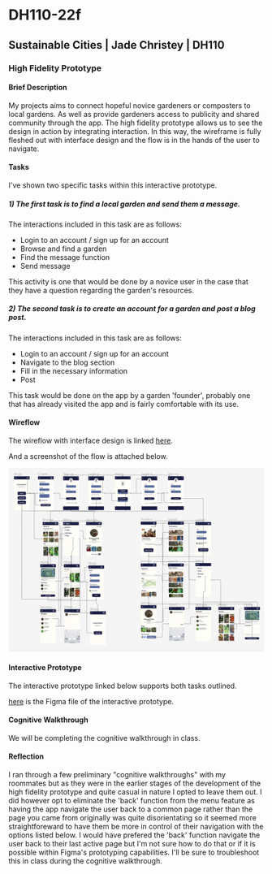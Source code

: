 # DH110-22f

## Sustainable Cities | Jade Christey | DH110

### High Fidelity Prototype

#### Brief Description

My projects aims to connect hopeful novice gardeners or composters to local gardens. As well as provide gardeners access to 
publicity and shared community through the app. The high fidelity prototype allows us to see the design in action by integrating interaction. In this way, the wireframe is fully fleshed out with interface design and the flow is in the hands of the user to navigate. 

#### Tasks

I've shown two specific tasks within this interactive prototype. 

##### 1) The first task is to find a local garden and send them a message. 

The interactions included in this task are as follows:

- Login to an account / sign up for an account
- Browse and find a garden
- Find the message function
- Send message

This activity is one that would be done by a novice user in the case that they have a question regarding the garden's resources.

##### 2) The second task is to create an account for a garden and post a blog post. 

The interactions included in this task are as follows:

- Login to an account / sign up for an account
- Navigate to the blog section
- Fill in the necessary information 
- Post

This task would be done on the app by a garden 'founder', probably one that has already visited 
the app and is fairly comfortable with its use. 

#### Wireflow 

The wireflow with interface design is linked [here](https://www.figma.com/file/8Cen20wBb15LwZUE5vPmX7/Prototype-with-design?node-id=0%3A1&t=ZdDpK23g8cB72x8Q-1).

And a screenshot of the flow is attached below. 

![prototype wireflow with design](ProtoWithDesign.png)

#### Interactive Prototype

The interactive prototype linked below supports both tasks outlined. 

[here]() is the Figma file of the interactive prototype. 

#### Cognitive Walkthrough 

We will be completing the cognitive walkthrough in class. 

#### Reflection

I ran through a few preliminary "cognitive walkthroughs" with my roommates but as they were in the earlier stages of the development of the high fidelity prototype and quite casual in nature I opted to leave them out. I did however opt to eliminate the 'back' function from the menu feature as having the app navigate the user back to a common page rather than the page you came from originally was quite disorientating so it seemed more straightforeward to have them be more in control of their navigation with the options listed below. I would have prefered the 'back' function navigate the user back to their last active page but I'm not sure how to do that or if it is possible within Figma's prototyping capabilities. I'll be sure to troubleshoot this in class during the cognitive walkthrough. 
